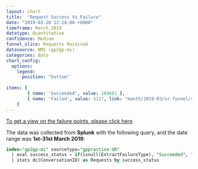 ```yaml
---
layout: chart
title:  "Request Success Vs Failure"
date: "2019-03-20 12:28:00 +0000"
timeframe: March 2019
datatype: Quantitative
confidence: Medium
funnel_slice: Requests Received
datasource: NMS (gp2gp-mi)
categories: data
chart_config: 
  options:
    legend:
      position: "bottom"
      
items: [ 
        { name: 'Succeeded', value: 189661 },
        { name: 'Failed', value: 5117, link: "month/2019-03/sr-funnel/success-vs-failure/errors/errors" }
    ]
---
```

[To get a view on the failure points, please click here](/prm-funnel/month/2019-03/sr-funnel/success-vs-failure/errors/failure-points/failure-points.html).

The data was collected from **Splunk** with the following query, and the date range was **1st-31st March 2019**:

```sql
index="gp2gp-mi" sourcetype="gppractice-SR" 
  | eval success_status = if(isnull(ExtractFailureType), "Succeeded", "Failed")
  | stats dc(ConversationID) as Requests by success_status
```
